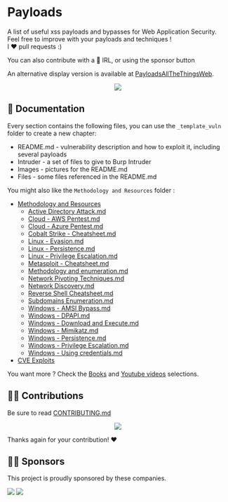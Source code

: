 # Payloads

A list of useful xss payloads and bypasses for Web Application Security.
Feel free to improve with your payloads and techniques !    
I :heart: pull requests :)

You can also contribute with a :beers: IRL, or using the sponsor button 


An alternative display version is available at [PayloadsAllTheThingsWeb](https://swisskyrepo.github.io/PayloadsAllTheThingsWeb/).

<p align="center">
  <img src="https://raw.githubusercontent.com/swisskyrepo/PayloadsAllTheThings/master/.github/banner.png">
</p>


📖 Documentation
-----
Every section contains the following files, you can use the `_template_vuln` folder to create a new chapter:

- README.md - vulnerability description and how to exploit it, including several payloads
- Intruder - a set of files to give to Burp Intruder
- Images - pictures for the README.md
- Files - some files referenced in the README.md

You might also like the `Methodology and Resources` folder :

- [Methodology and Resources](https://github.com/swisskyrepo/PayloadsAllTheThings/blob/master/Methodology%20and%20Resources/)
  - [Active Directory Attack.md](https://github.com/swisskyrepo/PayloadsAllTheThings/blob/master/Methodology%20and%20Resources/Active%20Directory%20Attack.md)
  - [Cloud - AWS Pentest.md](https://github.com/swisskyrepo/PayloadsAllTheThings/blob/master/Methodology%20and%20Resources/Cloud%20-%20AWS%20Pentest.md)
  - [Cloud - Azure Pentest.md](https://github.com/swisskyrepo/PayloadsAllTheThings/blob/master/Methodology%20and%20Resources/Cloud%20-%20Azure%20Pentest.md)
  - [Cobalt Strike - Cheatsheet.md](https://github.com/swisskyrepo/PayloadsAllTheThings/blob/master/Methodology%20and%20Resources/Cobalt%20Strike%20-%20Cheatsheet.md)
  - [Linux - Evasion.md](https://github.com/swisskyrepo/PayloadsAllTheThings/blob/master/Methodology%20and%20Resources/Linux%20-%20Evasion.md)
  - [Linux - Persistence.md](https://github.com/swisskyrepo/PayloadsAllTheThings/blob/master/Methodology%20and%20Resources/Linux%20-%20Persistence.md)
  - [Linux - Privilege Escalation.md](https://github.com/swisskyrepo/PayloadsAllTheThings/blob/master/Methodology%20and%20Resources/Linux%20-%20Privilege%20Escalation.md)
  - [Metasploit - Cheatsheet.md](https://github.com/swisskyrepo/PayloadsAllTheThings/blob/master/Methodology%20and%20Resources/Metasploit%20-%20Cheatsheet.md)  
  - [Methodology and enumeration.md](https://github.com/swisskyrepo/PayloadsAllTheThings/blob/master/Methodology%20and%20Resources/Methodology%20and%20enumeration.md)
  - [Network Pivoting Techniques.md](https://github.com/swisskyrepo/PayloadsAllTheThings/blob/master/Methodology%20and%20Resources/Network%20Pivoting%20Techniques.md)
  - [Network Discovery.md](https://github.com/swisskyrepo/PayloadsAllTheThings/blob/master/Methodology%20and%20Resources/Network%20Discovery.md)
  - [Reverse Shell Cheatsheet.md](https://github.com/swisskyrepo/PayloadsAllTheThings/blob/master/Methodology%20and%20Resources/Reverse%20Shell%20Cheatsheet.md)
  - [Subdomains Enumeration.md](https://github.com/swisskyrepo/PayloadsAllTheThings/blob/master/Methodology%20and%20Resources/Subdomains%20Enumeration.md)
  - [Windows - AMSI Bypass.md](https://github.com/swisskyrepo/PayloadsAllTheThings/blob/master/Methodology%20and%20Resources/Windows%20-%20AMSI%20Bypass.md)
  - [Windows - DPAPI.md](https://github.com/swisskyrepo/PayloadsAllTheThings/blob/master/Methodology%20and%20Resources/Windows%20-%20DPAPI.md)
  - [Windows - Download and Execute.md](https://github.com/swisskyrepo/PayloadsAllTheThings/blob/master/Methodology%20and%20Resources/Windows%20-%20Download%20and%20Execute.md)
  - [Windows - Mimikatz.md](https://github.com/swisskyrepo/PayloadsAllTheThings/blob/master/Methodology%20and%20Resources/Windows%20-%20Mimikatz.md)
  - [Windows - Persistence.md](https://github.com/swisskyrepo/PayloadsAllTheThings/blob/master/Methodology%20and%20Resources/Windows%20-%20Persistence.md)
  - [Windows - Privilege Escalation.md](https://github.com/swisskyrepo/PayloadsAllTheThings/blob/master/Methodology%20and%20Resources/Windows%20-%20Privilege%20Escalation.md)
  - [Windows - Using credentials.md](https://github.com/swisskyrepo/PayloadsAllTheThings/blob/master/Methodology%20and%20Resources/Windows%20-%20Using%20credentials.md)
- [CVE Exploits](https://github.com/swisskyrepo/PayloadsAllTheThings/blob/master/CVE%20Exploits)


You want more ? Check the [Books](https://github.com/swisskyrepo/PayloadsAllTheThings/blob/master/_LEARNING_AND_SOCIALS/BOOKS.md) and [Youtube videos](https://github.com/swisskyrepo/PayloadsAllTheThings/blob/master/_LEARNING_AND_SOCIALS/YOUTUBE.md) selections.


👨‍💻 Contributions
-----
Be sure to read [CONTRIBUTING.md](https://github.com/swisskyrepo/PayloadsAllTheThings/blob/master/CONTRIBUTING.md)

<p align="center">
<a href="https://github.com/swisskyrepo/PayloadsAllTheThings/graphs/contributors">
  <img src="https://contrib.rocks/image?repo=swisskyrepo/PayloadsAllTheThings&max=36">
</a>
</p>

Thanks again for your contribution! :heart:


🧙‍♂️ Sponsors
-----

This project is proudly sponsored by these companies. 

[<img src="https://avatars.githubusercontent.com/u/48131541?s=40&v=4">](https://github.com/vaadata)
[<img src="https://avatars.githubusercontent.com/u/50994705?s=40&v=4">](https://github.com/projectdiscovery)
